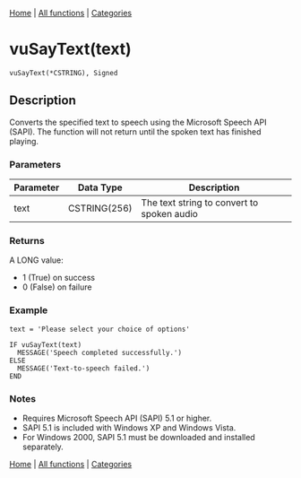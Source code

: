 [Home](../index.md) | [All functions](../all-functions.md) | [Categories](../categories/index.md)

# vuSayText(text)

```Prototype
vuSayText(*CSTRING), Signed
```


## Description
Converts the specified text to speech using the Microsoft Speech API (SAPI). The function will not return until the spoken text has finished playing.

### Parameters

| Parameter | Data Type    | Description                                |
|-----------|--------------|--------------------------------------------|
| text      | CSTRING(256) | The text string to convert to spoken audio |

### Returns
A LONG value:  
- 1 (True) on success  
- 0 (False) on failure  

### Example

```Clarion
text = 'Please select your choice of options'

IF vuSayText(text)
  MESSAGE('Speech completed successfully.')
ELSE
  MESSAGE('Text-to-speech failed.')
END
```

### Notes
- Requires Microsoft Speech API (SAPI) 5.1 or higher.  
- SAPI 5.1 is included with Windows XP and Windows Vista.  
- For Windows 2000, SAPI 5.1 must be downloaded and installed separately.

[Home](../index.md) | [All functions](../all-functions.md) | [Categories](../categories/index.md)
